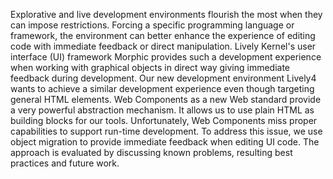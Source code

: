 Explorative and live development environments flourish the most when they can impose restrictions. Forcing a specific programming language or framework, the environment can better enhance the experience of editing code with immediate feedback or direct manipulation. 
Lively Kernel's user interface (UI) framework Morphic provides such a development experience when working with graphical objects in direct way giving immediate feedback during development. 
Our new development environment Lively4 wants to achieve a similar development experience even though targeting general HTML elements.
Web Components as a new Web standard provide a very powerful abstraction mechanism. It allows us to use plain HTML as building blocks for our tools. Unfortunately, Web Components miss proper capabilities to support run-time development.
To address this issue, we use object migration to provide immediate feedback when editing UI code.
The approach is evaluated by discussing known problems, resulting best practices and future work.  